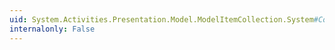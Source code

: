 ```yaml
---
uid: System.Activities.Presentation.Model.ModelItemCollection.System#Collections#IList#Remove(System.Object)
internalonly: False
---
```


